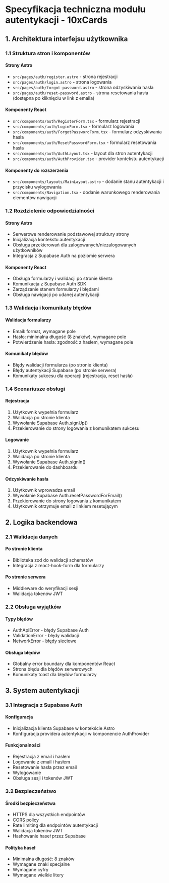 # Specyfikacja techniczna modułu autentykacji - 10xCards

## 1. Architektura interfejsu użytkownika

### 1.1 Struktura stron i komponentów

#### Strony Astro
- `src/pages/auth/register.astro` - strona rejestracji
- `src/pages/auth/login.astro` - strona logowania
- `src/pages/auth/forgot-password.astro` - strona odzyskiwania hasła
- `src/pages/auth/reset-password.astro` - strona resetowania hasła (dostępna po kliknięciu w link z emaila)

#### Komponenty React
- `src/components/auth/RegisterForm.tsx` - formularz rejestracji
- `src/components/auth/LoginForm.tsx` - formularz logowania
- `src/components/auth/ForgotPasswordForm.tsx` - formularz odzyskiwania hasła
- `src/components/auth/ResetPasswordForm.tsx` - formularz resetowania hasła
- `src/components/auth/AuthLayout.tsx` - layout dla stron autentykacji
- `src/components/auth/AuthProvider.tsx` - provider kontekstu autentykacji

#### Komponenty do rozszerzenia
- `src/components/layouts/MainLayout.astro` - dodanie stanu autentykacji i przycisku wylogowania
- `src/components/Navigation.tsx` - dodanie warunkowego renderowania elementów nawigacji

### 1.2 Rozdzielenie odpowiedzialności

#### Strony Astro
- Serwerowe renderowanie podstawowej struktury strony
- Inicjalizacja kontekstu autentykacji
- Obsługa przekierowań dla zalogowanych/niezalogowanych użytkowników
- Integracja z Supabase Auth na poziomie serwera

#### Komponenty React
- Obsługa formularzy i walidacji po stronie klienta
- Komunikacja z Supabase Auth SDK
- Zarządzanie stanem formularzy i błędami
- Obsługa nawigacji po udanej autentykacji

### 1.3 Walidacja i komunikaty błędów

#### Walidacja formularzy
- Email: format, wymagane pole
- Hasło: minimalna długość (8 znaków), wymagane pole
- Potwierdzenie hasła: zgodność z hasłem, wymagane pole

#### Komunikaty błędów
- Błędy walidacji formularza (po stronie klienta)
- Błędy autentykacji Supabase (po stronie serwera)
- Komunikaty sukcesu dla operacji (rejestracja, reset hasła)

### 1.4 Scenariusze obsługi

#### Rejestracja
1. Użytkownik wypełnia formularz
2. Walidacja po stronie klienta
3. Wywołanie Supabase Auth.signUp()
4. Przekierowanie do strony logowania z komunikatem sukcesu

#### Logowanie
1. Użytkownik wypełnia formularz
2. Walidacja po stronie klienta
3. Wywołanie Supabase Auth.signIn()
4. Przekierowanie do dashboardu

#### Odzyskiwanie hasła
1. Użytkownik wprowadza email
2. Wywołanie Supabase Auth.resetPasswordForEmail()
3. Przekierowanie do strony logowania z komunikatem
4. Użytkownik otrzymuje email z linkiem resetującym

## 2. Logika backendowa

### 2.1 Walidacja danych

#### Po stronie klienta
- Biblioteka zod do walidacji schematów
- Integracja z react-hook-form dla formularzy

#### Po stronie serwera
- Middleware do weryfikacji sesji
- Walidacja tokenów JWT

### 2.2 Obsługa wyjątków

#### Typy błędów
- AuthApiError - błędy Supabase Auth
- ValidationError - błędy walidacji
- NetworkError - błędy sieciowe

#### Obsługa błędów
- Globalny error boundary dla komponentów React
- Strona błędu dla błędów serwerowych
- Komunikaty toast dla błędów formularzy

## 3. System autentykacji

### 3.1 Integracja z Supabase Auth

#### Konfiguracja
- Inicjalizacja klienta Supabase w kontekście Astro
- Konfiguracja providera autentykacji w komponencie AuthProvider

#### Funkcjonalności
- Rejestracja z email i hasłem
- Logowanie z email i hasłem
- Resetowanie hasła przez email
- Wylogowanie
- Obsługa sesji i tokenów JWT

### 3.2 Bezpieczeństwo

#### Środki bezpieczeństwa
- HTTPS dla wszystkich endpointów
- CORS policy
- Rate limiting dla endpointów autentykacji
- Walidacja tokenów JWT
- Hashowanie haseł przez Supabase

#### Polityka haseł
- Minimalna długość: 8 znaków
- Wymagane znaki specjalne
- Wymagane cyfry
- Wymagane wielkie litery
